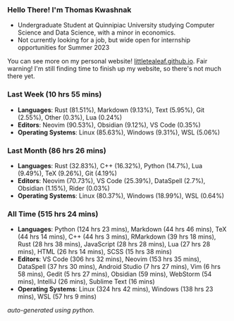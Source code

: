 
### Hello There! I'm Thomas Kwashnak

- Undergraduate Student at Quinnipiac University studying Computer Science and Data Science, with a minor in economics.
- Not currently looking for a job, but wide open for internship opportunities for Summer 2023

You can see more on my personal website! [littletealeaf.github.io](https://littletealeaf.github.io). Fair warning! I'm still finding time to finish up my website, so there's not much there yet.

### Last Week (10 hrs 55 mins)
- **Languages**: Rust (81.51%), Markdown (9.13%), Text (5.95%), Git (2.55%), Other (0.3%), Lua (0.24%)
- **Editors**: Neovim (90.53%), Obsidian (9.12%), VS Code (0.35%)
- **Operating Systems**: Linux (85.63%), Windows (9.31%), WSL (5.06%)
    
### Last Month (86 hrs 26 mins)
- **Languages**: Rust (32.83%), C++ (16.32%), Python (14.7%), Lua (9.49%), TeX (9.26%), Git (4.19%)
- **Editors**: Neovim (70.73%), VS Code (25.39%), DataSpell (2.7%), Obsidian (1.15%), Rider (0.03%)
- **Operating Systems**: Linux (80.37%), Windows (18.99%), WSL (0.64%)
    
### All Time (515 hrs 24 mins)
- **Languages**: Python (124 hrs 23 mins), Markdown (44 hrs 46 mins), TeX (44 hrs 14 mins), C++ (44 hrs 3 mins), RMarkdown (39 hrs 18 mins), Rust (28 hrs 38 mins), JavaScript (28 hrs 28 mins), Lua (27 hrs 28 mins), HTML (26 hrs 14 mins), SCSS (15 hrs 38 mins)
- **Editors**: VS Code (306 hrs 32 mins), Neovim (153 hrs 35 mins), DataSpell (37 hrs 30 mins), Android Studio (7 hrs 27 mins), Vim (6 hrs 58 mins), Gedit (5 hrs 27 mins), Obsidian (59 mins), WebStorm (54 mins), IntelliJ (26 mins), Sublime Text (16 mins)
- **Operating Systems**: Linux (324 hrs 42 mins), Windows (138 hrs 23 mins), WSL (57 hrs 9 mins)
    

*auto-generated using python.*
